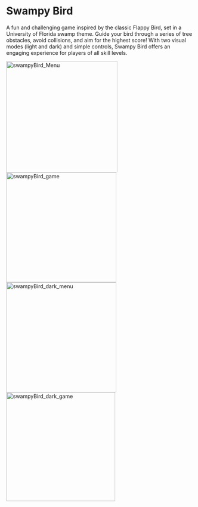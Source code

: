 # Swampy Bird
A fun and challenging game inspired by the classic Flappy Bird, set in a University of Florida swamp theme. Guide your bird through a series of  tree obstacles, avoid collisions, and aim for the highest score! With two visual modes (light and dark) and simple controls, Swampy Bird offers an engaging experience for players of all skill levels.

<img width="298" alt="swampyBird_Menu" src="https://github.com/user-attachments/assets/c5f81088-b565-432a-a0c6-e4e4016e074f" />

<img width="295" alt="swampyBird_game" src="https://github.com/user-attachments/assets/f79ec2fc-7c0d-48bd-b4ec-6e9a8dd6c3ea" />

<img width="295" alt="swampyBird_dark_menu" src="https://github.com/user-attachments/assets/725094d3-01c0-476c-a335-4113703aca91" />

<img width="292" alt="swampyBird_dark_game" src="https://github.com/user-attachments/assets/0f7b48ba-6340-4cec-b1f6-c49d33913a77" />
